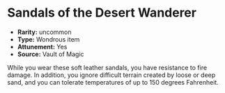 
# Sandals of the Desert Wanderer

* **Rarity:** uncommon
* **Type:** Wondrous item
* **Attunement:** Yes
* **Source:** Vault of Magic


While you wear these soft leather sandals, you have resistance to fire damage. In addition, you ignore difficult terrain created by loose or deep sand, and you can tolerate temperatures of up to 150 degrees Fahrenheit.
